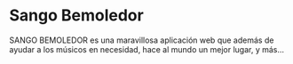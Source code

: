 Sango Bemoledor
===========

SANGO BEMOLEDOR es una maravillosa aplicación web que además de ayudar a los músicos en necesidad, hace al mundo un mejor lugar, y más...
